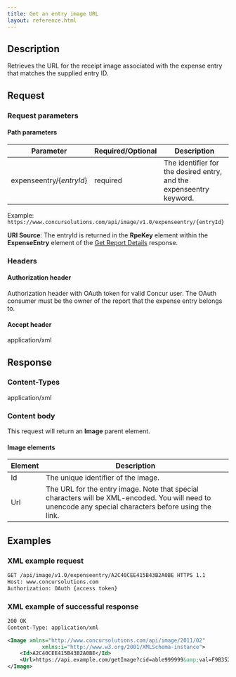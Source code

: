 ```yaml
--- 
title: Get an entry image URL 
layout: reference.html 
---
```

 
## Description 
Retrieves the URL for the receipt image associated with the expense entry that matches the supplied entry ID. 

## Request 

### Request parameters 

#### Path parameters 

| Parameter | Required/Optional | Description | 
|-----------|-----------|---------------------| 
| expenseentry/{_entryId_} | required | The identifier for the desired entry, and the expenseentry keyword. | 

Example: `https://www.concursolutions.com/api/image/v1.0/expenseentry/{entryId}` 

**URI Source**: The entryId is returned in the **RpeKey** element within the **ExpenseEntry** element of the [Get Report Details][1] response.

### Headers 

#### Authorization header 

Authorization header with OAuth token for valid Concur user. The OAuth consumer must be the owner of the report that the expense entry belongs to.

#### Accept header 
application/xml 

## Response 

### Content-Types 
application/xml 

### Content body 
This request will return an **Image** parent element. 

####  Image elements 

| Element |  Description | 
|-----------|---------------------| 
| Id | The unique identifier of the image. | 
| Url | The URL for the entry image. Note that special characters will be XML-encoded. You will need to unencode any special characters before using the link.| 

## Examples 

### XML example request 

```xml 
GET /api/image/v1.0/expenseentry/A2C40CEE415B43B2A0BE HTTPS 1.1
Host: www.concursolutions.com
Authorization: OAuth {access token}
``` 

### XML example of successful response 

```xml 
200 OK
Content-Type: application/xml

<Image xmlns="http://www.concursolutions.com/api/image/2011/02"
           xmlns:i="http://www.w3.org/2001/XMLSchema-instance">
    <Id>A2C40CEE415B43B2A0BE</Id>
    <Url>https://api.example.com/getImage?cid=able999999&amp;val=F9B35244G86</Url>
</Image>
```

[1]: /api-reference/expense/expense-report/expense-form-resource/expense-form-resource-get.html

